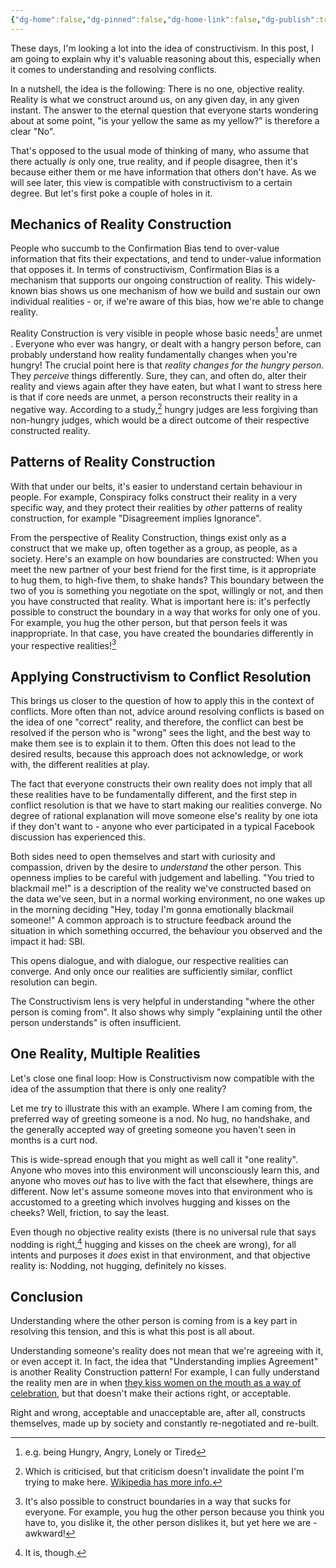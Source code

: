 ```yaml
---
{"dg-home":false,"dg-pinned":false,"dg-home-link":false,"dg-publish":true,"type":"post","disabled rules":["header-increment","yaml-title","yaml-title-alias","file-name-heading"],"title":"Convergent Realities","dg-permalink":"convergent-realities/","created-date":"2025-02-03T13:25:00","aliases":["Convergent Realities"],"linter-yaml-title-alias":"Convergent Realities","updated-date":"2025-05-05T17:44:22","tags":["ethics","leadership"],"dg-path":"convergent-realities.md","permalink":"/convergent-realities/","dgPassFrontmatter":true,"created":"2025-02-03T13:25:00","updated":"2025-05-05T17:44:22"}
---
```



These days, I'm looking a lot into the idea of constructivism. In this post, I am going to explain why it's valuable reasoning about this, especially when it comes to understanding and resolving conflicts.

 In a nutshell, the idea is the following: There is no one, objective reality. Reality is what we construct around us, on any given day, in any given instant. The answer to the eternal question that everyone starts wondering about at some point, "is your yellow the same as my yellow?" is therefore a clear "No".

That's opposed to the usual mode of thinking of many, who assume that there actually _is_ only one, true reality, and if people disagree, then it's because either them or me have information that others don't have. As we  will see later, this view is compatible with constructivism to a certain degree. But let's first poke a couple of holes in it.

## Mechanics of Reality Construction

People who succumb to the Confirmation Bias tend to over-value information that fits their expectations, and tend to under-value information that opposes it. In terms of constructivism, Confirmation Bias is a mechanism that supports our ongoing construction of reality. This widely-known bias shows us one mechanism of how we build and sustain our own individual realities - or, if we're aware of this bias, how we're able to change reality.

Reality Construction is very visible in people whose basic needs[^3] are unmet . Everyone who ever was hangry, or dealt with a hangry person before, can probably understand how reality fundamentally changes when you're hungry! The crucial point here is that _reality changes for the hungry person_. They _perceive_ things differently. Sure, they can, and often do, alter their reality and views again after they have eaten, but what I want to stress here is that if core needs are unmet, a person reconstructs their reality in a  negative way. According to a study,[^1] hungry judges are less forgiving than non-hungry judges, which would be a direct outcome of their respective constructed reality.

## Patterns of Reality Construction
With that under our belts, it's easier to understand certain behaviour in people. For example, Conspiracy folks construct their reality in a very specific way, and they protect their realities by _other_ patterns of reality construction, for example "Disagreement implies Ignorance".

From the perspective of Reality Construction, things exist only as a construct that we make up, often together as a group, as people, as a society. Here's an example on how boundaries are constructed: When you meet the new partner of your best friend for the first time,  is it appropriate to hug them, to high-five them, to shake hands? This boundary between the two of you is something you negotiate on the spot, willingly or not, and then you have constructed that reality. What is important here is: it's perfectly possible to construct the boundary in a way that works for only one of you. For example, you hug the other person, but that person feels it was inappropriate. In that case, you have created the boundaries differently in your respective realities![^2]

## Applying Constructivism to Conflict Resolution
This brings us closer to the question of how to apply this in the context of conflicts. More often than not, advice around resolving conflicts is based on the idea of one "correct" reality, and therefore, the conflict can best be resolved if the person who is "wrong" sees the light, and the best way to make them see is to explain it to them. Often this does not lead to the desired results, because this approach does not acknowledge, or work with, the different realities at play.

The fact that everyone constructs their own reality does not imply that all these realities have to be fundamentally different, and the first step in conflict resolution is that we have to start making our realities converge. No degree of rational explanation will move someone else's reality by one iota if they don't want to - anyone who ever participated in a typical Facebook discussion has experienced this.

Both sides need to open themselves and start with curiosity and compassion, driven by the desire to _understand_ the other person.  This openness implies to be careful with judgement and labelling. "You tried to blackmail me!" is a description of the reality we've constructed based on the data we've seen, but in a normal working environment, no one wakes up in the morning deciding "Hey, today I'm gonna emotionally blackmail someone!" A common approach is to structure feedback around the situation in which something occurred, the behaviour you observed and the impact it had: SBI.

This opens dialogue, and with dialogue, our respective realities can converge. And only once our realities are sufficiently similar, conflict resolution can begin.

The Constructivism lens is very helpful in understanding "where the other person is coming from". It also shows why simply "explaining until the other person understands" is often insufficient.

## One Reality, Multiple Realities
Let's close one final loop: How is Constructivism now compatible with the idea of the assumption that there is only one reality?

Let me try to illustrate this with an example.
Where I am coming from, the preferred way of greeting someone is a nod. No hug, no handshake, and the generally accepted way of greeting someone you haven't seen in months is a curt nod.

This is wide-spread enough that you might as well call it "one reality". Anyone who moves into this environment will unconsciously learn this, and anyone who moves _out_ has to live with the fact that elsewhere, things are different.
Now let's assume someone moves into that environment who is accustomed to a greeting which involves hugging and kisses on the cheeks?  Well, friction, to say the least.

Even though no objective reality exists (there is no universal rule that says nodding is right,[^4] hugging and kisses on the cheek are wrong), for all intents and purposes it _does_ exist in that environment, and that objective reality is: Nodding, not hugging, definitely no kisses.

## Conclusion

Understanding where the other person is coming from is a key part in resolving this tension, and this is what this post is all about.

Understanding someone's reality does not mean that we're agreeing with it, or even accept it. In fact, the idea that "Understanding implies Agreement" is another Reality Construction pattern! For example, I can fully understand the reality men are in when [they kiss women on the mouth as a way of celebration](https://www.msn.com/en-xl/sports/football/trial-begins-of-spain-s-ex-soccer-boss-rubiales-for-world-cup-kiss/ar-AA1yjFcq?ocid=BingNewsSerp), but that doesn't make their actions right, or acceptable.

Right and wrong, acceptable and unacceptable are, after all, constructs themselves, made up by society and constantly re-negotiated and re-built.

[^1]: Which is criticised, but that criticism doesn't invalidate the point I'm trying to make here. [Wikipedia has more info.](https://en.wikipedia.org/wiki/Hungry_judge_effect)

[^2]: It's also possible to construct boundaries in a way that sucks for everyone. For example, you hug the other person because you think you have to, you dislike it, the other person dislikes it, but yet here we are - awkward!

[^3]: e.g. being Hungry, Angry, Lonely or Tired

[^4]: It is, though.
